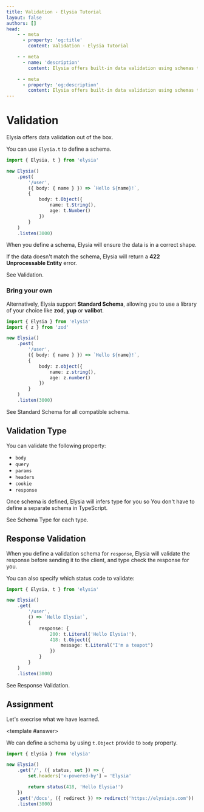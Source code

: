 ```yaml
---
title: Validation - Elysia Tutorial
layout: false
authors: []
head:
    - - meta
      - property: 'og:title'
        content: Validation - Elysia Tutorial

    - - meta
      - name: 'description'
        content: Elysia offers built-in data validation using schemas to ensure request and response data integrity.

    - - meta
      - property: 'og:description'
        content: Elysia offers built-in data validation using schemas to ensure request and response data integrity.
---
```


<script setup lang="ts">
import { Elysia } from 'elysia'

import Editor from '../../../components/xiao/playground/playground.vue'
import DocLink from '../../../components/xiao/doc-link/doc-link.vue'

import { code, testcases } from './data'
</script>

<Editor :code="code" :testcases="testcases">

# Validation

Elysia offers data validation out of the box.

You can use `Elysia.t` to define a schema.

```typescript
import { Elysia, t } from 'elysia'

new Elysia()
	.post(
		'/user',
		({ body: { name } }) => `Hello ${name}!`,
		{
			body: t.Object({
				name: t.String(),
				age: t.Number()
			})
		}
	)
	.listen(3000)
```

When you define a schema, Elysia will ensure the data is in a correct shape.

If the data doesn't match the schema, Elysia will return a **422 Unprocessable Entity** error.

See <DocLink href="/essential/validation">Validation</DocLink>.

### Bring your own
Alternatively, Elysia support **Standard Schema**, allowing you to use a library of your choice like **zod**, **yup** or **valibot**.

```typescript
import { Elysia } from 'elysia'
import { z } from 'zod'

new Elysia()
	.post(
		'/user',
		({ body: { name } }) => `Hello ${name}!`,
		{
			body: z.object({
				name: z.string(),
				age: z.number()
			})
		}
	)
	.listen(3000)
```

See <DocLink href="/essential/validation#standard-schema">Standard Schema</DocLink> for all compatible schema.

## Validation Type
You can validate the following property:

- `body`
- `query`
- `params`
- `headers`
- `cookie`
- `response`

Once schema is defined, Elysia will infers type for you so You don't have to define a separate schema in TypeScript.

See <DocLink href="/essential/validation#schema-type">Schema Type</DocLink> for each type.

## Response Validation
When you define a validation schema for `response`, Elysia will validate the response before sending it to the client, and type check the response for you.

You can also specify which status code to validate:
```typescript
import { Elysia, t } from 'elysia'

new Elysia()
	.get(
		'/user',
		() => `Hello Elysia!`,
		{
			response: {
				200: t.Literal('Hello Elysia!'),
				418: t.Object({
					message: t.Literal("I'm a teapot")
				})
			}
		}
	)
	.listen(3000)
```

See <DocLink href="/essential/validation#response">Response Validation</DocLink>.

## Assignment

Let's execrise what we have learned.

<template #answer>

We can define a schema by using `t.Object` provide to `body` property.

```typescript
import { Elysia } from 'elysia'

new Elysia()
	.get('/', ({ status, set }) => {
		set.headers['x-powered-by'] = 'Elysia'

		return status(418, 'Hello Elysia!')
	})
	.get('/docs', ({ redirect }) => redirect('https://elysiajs.com'))
	.listen(3000)
```

</template>

</Editor>
